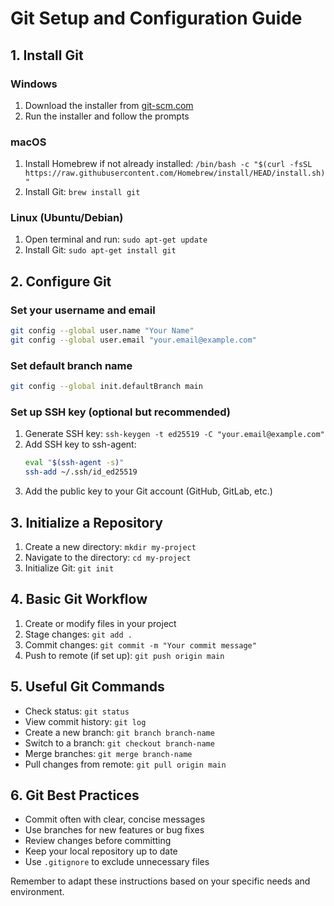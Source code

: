 # Git Setup and Configuration Guide

## 1. Install Git

### Windows
1. Download the installer from [git-scm.com](https://git-scm.com/download/win)
2. Run the installer and follow the prompts

### macOS
1. Install Homebrew if not already installed: `/bin/bash -c "$(curl -fsSL https://raw.githubusercontent.com/Homebrew/install/HEAD/install.sh)"`
2. Install Git: `brew install git`

### Linux (Ubuntu/Debian)
1. Open terminal and run: `sudo apt-get update`
2. Install Git: `sudo apt-get install git`

## 2. Configure Git

### Set your username and email
```bash
git config --global user.name "Your Name"
git config --global user.email "your.email@example.com"
```

### Set default branch name
```bash
git config --global init.defaultBranch main
```

### Set up SSH key (optional but recommended)
1. Generate SSH key: `ssh-keygen -t ed25519 -C "your.email@example.com"`
2. Add SSH key to ssh-agent: 
   ```bash
   eval "$(ssh-agent -s)"
   ssh-add ~/.ssh/id_ed25519
   ```
3. Add the public key to your Git account (GitHub, GitLab, etc.)

## 3. Initialize a Repository

1. Create a new directory: `mkdir my-project`
2. Navigate to the directory: `cd my-project`
3. Initialize Git: `git init`

## 4. Basic Git Workflow

1. Create or modify files in your project
2. Stage changes: `git add .`
3. Commit changes: `git commit -m "Your commit message"`
4. Push to remote (if set up): `git push origin main`

## 5. Useful Git Commands

- Check status: `git status`
- View commit history: `git log`
- Create a new branch: `git branch branch-name`
- Switch to a branch: `git checkout branch-name`
- Merge branches: `git merge branch-name`
- Pull changes from remote: `git pull origin main`

## 6. Git Best Practices

- Commit often with clear, concise messages
- Use branches for new features or bug fixes
- Review changes before committing
- Keep your local repository up to date
- Use `.gitignore` to exclude unnecessary files

Remember to adapt these instructions based on your specific needs and environment.
